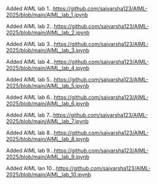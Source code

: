 Added AIML lab 1...https://github.com/saivarsha123/AIML-2025/blob/main/AIML_lab_1.ipynb

Added AIML lab 2...https://github.com/saivarsha123/AIML-2025/blob/main/AIML_lab_2.ipynb

Added AIML lab 3...https://github.com/saivarsha123/AIML-2025/blob/main/AIML_lab_3.ipynb

Added AIML lab 4...https://github.com/saivarsha123/AIML-2025/blob/main/AIML_lab_4.ipynb

Added AIML lab 5...https://github.com/saivarsha123/AIML-2025/blob/main/AIML_lab_5.ipynb

Added AIML lab 6...https://github.com/saivarsha123/AIML-2025/blob/main/AIML_lab_6.ipynb

Added AIML lab 7...https://github.com/saivarsha123/AIML-2025/blob/main/AIML_lab_7.ipynb

Added AIML lab 8...https://github.com/saivarsha123/AIML-2025/blob/main/AIML_lab_8.ipynb

Added AIML lab 9...https://github.com/saivarsha123/AIML-2025/blob/main/AIML_lab_9.ipynb

Added AIML lan 10...https://github.com/saivarsha123/AIML-2025/blob/main/AIML_lab_10.ipynb
